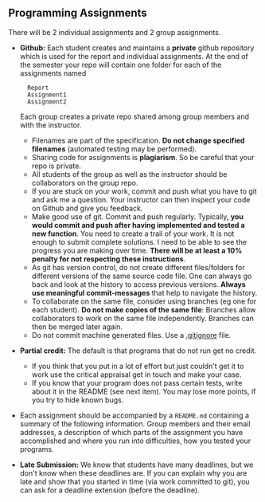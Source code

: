 ## Programming Assignments

There will be 2 individual assignments and 2 group assignments.

- **Github:** Each student creates and maintains a **private** github repository which is used for the report and individual assignments. At the end of the semester your repo will contain one folder for each of the assignments named

        Report
        Assignment1
        Assignment2

  Each group creates a private repo shared among group members and with the instructor.
  - Filenames are part of the specification. **Do not change specified filenames** (automated testing may be performed).
  - Sharing code for assignments is **plagiarism**. So be careful that your repo is private.
  - All students of the group as well as the instructor should be collaborators on the group repo.
  - If you are stuck on your work, commit and push what you have to git and ask me a question. Your instructor can then inspect your code on Github and give you feedback.
  - Make good use of git. Commit and push regularly. Typically, **you would commit and push after having implemented and tested a new function**. You need to create a trail of your work. It is not enough to submit complete solutions. I need to be able to see the progress you are making over time. **There will be at least a 10% penalty for not respecting these instructions**. 
  - As git has version control, do not create different files/folders for  different versions of the same source code file. One can always go back and look at the history to access previous versions. **Always use meaningful commit-messages** that help to navigate the history. 
  - To collaborate on the same file, consider using branches (eg one for each student). **Do not make copies of the same file**: Branches allow collaborators to work on the same file independently. Branches can then be merged later again. 
  - Do not commit machine generated files. Use a [.gitignore](https://git-scm.com/docs/gitignore) file.
- **Partial credit:** The default is that programs that do not run get no credit. 
  - If you think that you put in a lot of effort but just couldn't get it to work use the critical appraisal get in touch and make your case. 
  - If you know that your program does not pass certain tests, write about it in the README (see next item). You may lose more points, if you try to hide known bugs. 
- Each assignment should be accompanied by a `README.md` containing a summary of the following information. Group members and their email addresses, a description of which parts of the assignment you have accomplished and where you run into difficulties, how you tested your programs.
- **Late Submission:** We know that students have many deadlines, but we don't know when these deadlines are. If you can explain why you are late and show that you started in time (via work committed to git), you can ask for a deadline extension (before the deadline). 

